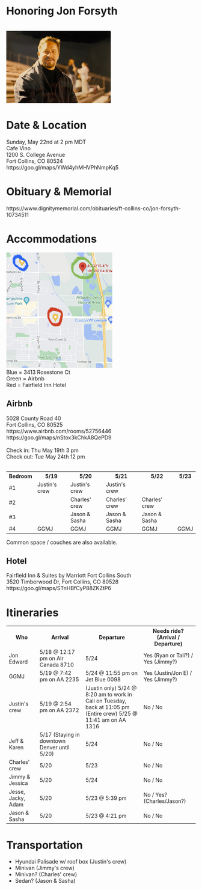 <div class="content">
    <h1>Honoring Jon Forsyth</h1>
    <br>
    <img src="dad.jpg" alt="Dad" width="278" height="192" />
    <br>
    <h1>Date & Location</h1>
    <p>
      Sunday, May 22nd at 2 pm MDT <br>
      Cafe Vino <br>
      1200 S. College Avenue <br>
      Fort Collins, CO 80524 <br>
      https://goo.gl/maps/YWd4yhMHVPhNmpKq5
    </p>
    <h1>Obituary & Memorial</h1>
    https://www.dignitymemorial.com/obituaries/ft-collins-co/jon-forsyth-10734511
    <h1>Accommodations</h1>
    <img src="locations.jpg" alt="Locations" width="282" height="307"/> <br>
    Blue = 3413 Rosestone Ct<br>
    Green = Airbnb<br>
    Red = Fairfield Inn Hotel
    <h2>Airbnb</h2>
    5028 County Road 40 <br>
    Fort Collins, CO 80525 <br>
    https://www.airbnb.com/rooms/52756446 <br>
    https://goo.gl/maps/nStox3kChkA8QePD9 <br><br>
    Check in: Thu May 19th 3 pm <br>
    Check out: Tue May 24th 12 pm <br><br>
    <table>
      <tr>
        <th>Bedroom</th>
        <th>5/19</th>
        <th>5/20</th>
        <th>5/21</th>
        <th>5/22</th>
        <th>5/23</th>
      </tr>
      <tr>
        <td>#1</td>
        <td>Justin's crew</td>
        <td>Justin's crew</td>
        <td>Justin's crew</td>
        <td></td>
        <td></td>
      </tr>
      <tr>
        <td>#2</td>
        <td></td>
        <td>Charles' crew</td>
        <td>Charles' crew</td>
        <td>Charles' crew</td>
        <td></td>
      </tr>
      <tr>
        <td>#3</td>
        <td></td>
        <td>Jason & Sasha</td>
        <td>Jason & Sasha</td>
        <td>Jason & Sasha</td>
        <td></td>
      </tr>
      <tr>
        <td>#4</td>
        <td>GGMJ</td>
        <td>GGMJ</td>
        <td>GGMJ</td>
        <td>GGMJ</td>
        <td>GGMJ</td>
      </tr>
    </table>
    Common space / couches are also available.
    <h2>Hotel</h2>
    <p>Fairfield Inn & Suites by Marriott Fort Collins South <br>
    3520 Timberwood Dr, Fort Collins, CO 80528 <br>
    https://goo.gl/maps/STnHBfCyP88ZKZtP6
    </p>
    <h1>Itineraries</h1>
    <table>
      <tr>
        <th>Who</th>
        <th>Arrival</th>
        <th>Departure</th>
        <th>Needs ride? (Arrival / Departure)</th>
      </tr>
      <tr>
        <td>Jon Edward</td>
        <td>5/18 @ 12:17 pm on Air Canada 8710</td>
        <td>5/24</td>
        <td>Yes (Ryan or Tali?) / Yes (Jimmy?)</td>
      </tr>
      <tr>
        <td>GGMJ</td>
        <td>5/19 @ 7:42 pm on AA 2235</td>
        <td>5/24 @ 11:55 pm on Jet Blue 0098</td>
        <td>Yes (Justin/Jon E) / Yes (Jimmy?)</td>
      </tr>
      <tr>
        <td>Justin's crew</td>
        <td>5/19 @ 2:54 pm on AA 2372</td>
        <td>(Justin only) 5/24 @ 8:20 am to work in Cali on Tuesday, back at 11:05 pm<br>(Entire crew) 5/25 @ 11:41 am on AA 1316</td>
        <td>No / No</td>
      </tr>
      <tr>
        <td>Jeff & Karen</td>
        <td>5/17 (Staying in downtown Denver until 5/20)</td>
        <td>5/24</td>
        <td>No / No</td>
      </tr>
      <tr>
        <td>Charles' crew</td>
        <td>5/20</td>
        <td>5/23</td>
        <td>No / No</td>
      </tr>
      <tr>
        <td>Jimmy & Jessica</td>
        <td>5/20</td>
        <td>5/24</td>
        <td>No / No</td>
      </tr>
        <tr>
        <td>Jesse, Jacky, Adam</td>
        <td>5/20</td>
        <td>5/23 @ 5:39 pm</td>
        <td>No / Yes? (Charles/Jason?)</td>
      </tr>
        <tr>
        <td>Jason & Sasha</td>
        <td>5/20</td>
        <td>5/23 @ 4:21 pm</td>
        <td>No / No</td>
      </tr>
    </table>
    <h1>Transportation</h1>
    <ul>
        <li>Hyundai Palisade w/ roof box (Justin's crew)</li>
        <li>Minivan (Jimmy's crew)</li>
        <li>Minivan? (Charles' crew)</li>
        <li>Sedan? (Jason & Sasha)</li>
    <ul>
</div>
